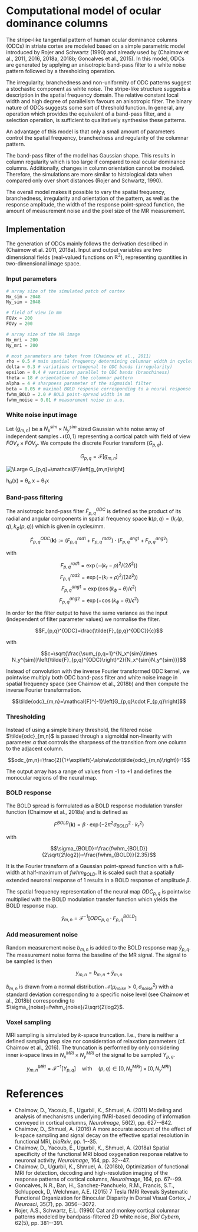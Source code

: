 # Computational model of ocular dominance columns
The stripe-like tangential pattern of human ocular dominance columns (ODCs) in striate cortex are modeled based on a simple parametric model introduced by Rojer and Schwartz (1990) and already used by (Chaimow et al., 2011, 2016, 2018a, 2018b; Goncalves et al., 2015). In this model, ODCs are generated by applying an anisotropic band-pass filter to a white noise pattern followed by a thresholding operation.

The irregularity, branchedness and non-uniformity of ODC patterns suggest a stochastic component as white noise. The stripe-like structure suggests a description in the spatial frequency domain. The relative constant local width and high degree of parallelism favours an anisotropic filter. The binary nature of ODCs suggests some sort of threshold function. In general, any operation which provides the equivalent of a band-pass filter, and a selection operation, is sufficient to qualitatively synthesise these patterns.

An advantage of this model is that only a small amount of parameters control the spatial frequency, branchedness and regularity of the columnar pattern.

The band-pass filter of the model has Gaussian shape. This results in column regularity which is too large if compared to real ocular dominance columns. Additionally, changes in column orientation cannot be modeled. Therefore, the simulations are more similar to histological data when compared only over short distances (Rojer and Schwartz, 1990).

The overall model makes it possible to vary the spatial frequency, branchedness, irregularity and orientation of the pattern, as well as the response amplitude, the width of the response point-spread function, the amount of measurement noise and the pixel size of the MR measurement.

## Implementation
The generation of ODCs mainly follows the derivation described in (Chaimow et al. 2011, 2018a). Input and output variables are two dimensional fields (real-valued functions on $\mathbb{R}^2$), representing quantities in two-dimensional image space.

### Input parameters
~~~python
# array size of the simulated patch of cortex
Nx_sim = 2048
Ny_sim = 2048

# field of view in mm
FOVx = 200
FOVy = 200

# array size of the MR image
Nx_mri = 200
Ny_mri = 200

# most parameters are taken from (Chaimow et al., 2011)
rho = 0.5 # main spatial frequency determining columnar width in cycles/mm
delta = 0.3 # variations orthogonal to ODC bands (irregularity)
epsilon = 0.4 # variations parallel to ODC bands (branchiness)
theta = 18 # orientation of the columnar pattern
alpha = 4 # sharpness parameter of the sigmoidal filter
beta = 0.05 # maximal BOLD response corresponding to a neural response of 1
fwhm_BOLD = 2.0 # BOLD point-spread width in mm
fwhm_noise = 0.01 # measurement noise in a.u.
~~~

### White noise input image
Let $(g_{m,n}$) be a $N_x^{sim}\times N_y^{sim}$ sized Gaussian white noise array of independent samples $\mathcal{N}(0,1)$ representing a cortical patch with field of view $FOV_x\times FOV_y$. We compute the discrete Fourier transform $(G_{p,q})$.

$$G_{p,q}=\mathcal{F}\left[g_{m,n}\right]$$

<img src="https://latex.codecogs.com/svg.latex?\Large&space;G_{p,q}=\mathcal{F}\left[g_{m,n}\right]" title="\Large G_{p,q}=\mathcal{F}\left[g_{m,n}\right]" />

h<sub>&theta;</sub>(x) = &theta;<sub>o</sub> x + &theta;<sub>1</sub>x

### Band-pass filtering
The anisotropic band-pass filter $\tilde{F}_{p,q}^{ODC}$ is defined as the product of its radial and angular components in spatial frequency space $\boldsymbol k(p,q) = (k_r(p,q),k_{\phi}(p,q))$ which is given in cycles/mm.

$$\tilde{F}_{p,q}^{ODC}(\boldsymbol k):=(F_{p,q}^{rad1} + F_{p,q}^{rad2}) \cdot (F_{p,q}^{ang1} + F_{p,q}^{ang2})$$

with

$$F_{p,q}^{rad1} = \exp\left( -(k_r-\rho)^2 / (2\delta^2) \right)$$
$$F_{p,q}^{rad2} = \exp\left( -(k_r+\rho)^2 / (2\delta^2) \right)$$
$$F_{p,q}^{ang1} = \exp\left( \cos(k_{\phi}-\theta) / \epsilon^2 \right)$$
$$F_{p,q}^{ang2} = \exp\left( -\cos(k_{\phi}-\theta) / \epsilon^2 \right)$$

In order for the filter output to have the same variance as the input (independent of filter parameter values) we normalise the filter.

$$F_{p,q}^{ODC}=\frac{\tilde{F}_{p,q}^{ODC}}{c}$$

with

$$c=\sqrt{\frac{\sum_{p,q=1}^{N_x^{sim}\times N_y^{sim}}\left(\tilde{F}_{p,q}^{ODC}\right)^2}{N_x^{sim}N_y^{sim}}}$$

Instead of convolution with the inverse Fourier transformed ODC kernel, we pointwise multiply both ODC band-pass filter and white noise image in spatial frequency space (see Chaimow et al., 2018b) and then compute the inverse Fourier transformation.

$$\tilde{odc}_{m,n}=\mathcal{F}^{-1}\left[G_{p,q}\cdot F_{p,q}\right]$$

### Thresholding
Instead of using a simple binary threshold, the filtered noise $\tilde{odc}_{m,n}$ is passed through a sigmoidal non-linearity with parameter $\alpha$ that controls the sharpness of the transition from one column to the adjacent column.

$$odc_{m,n}=\frac{2}{1+\exp\left(-\alpha\cdot\tilde{odc}_{m,n}\right)}-1$$

The output array has a range of values from -1 to +1 and defines the monocular regions of the neural map.

### BOLD response
The BOLD spread is formulated as a BOLD response modulation transfer function (Chaimow et al., 2018a) and is defined as

$$F^{BOLD}(\boldsymbol k)=\beta\cdot\exp\left(-2\pi^2\sigma_{BOLD}^2\cdot k_r^2\right)$$

with

$$\sigma_{BOLD}=\frac{fwhm_{BOLD}}{2\sqrt{2\log2}}=\frac{fwhm_{BOLD}}{2.35}$$

It is the Fourier transform of a Gaussian point-spread function with a full-width at half-maximum of $fwhm_{BOLD}$. It is scaled such that a spatially extended neuronal response of 1 results in a BOLD response of amplitude $\beta$.

The spatial frequency representation of the neural map $ODC_{p,q}$ is pointwise multiplied with the BOLD modulation transfer function which yields the BOLD response map.

$$\tilde{y}_{m,n}=\mathcal F^{-1}\left[ODC_{p,q}\cdot F_{p,q}^{BOLD}\right]$$

### Add measurement noise
Random measurement noise $b_{m,n}$ is added to the BOLD response map $\tilde{y}_{p,q}$. The measurement noise forms the baseline of the MR signal. The signal to be sampled is then

$$y_{m,n}=b_{m,n}+\tilde{y}_{m,n}$$

$b_{m,n}$ is drawn from a normal distribution $\mathcal N(\mu_{noise}>0,\sigma_{noise}^2)$ with a standard deviation corresponding to a specific noise level (see Chaimow et al., 2018b) corresponding to $\sigma_{noise}=fwhm_{noise}/2\sqrt{2\log2}$.

### Voxel sampling
MRI sampling is simulated by $k$-space truncation. I.e., there is neither a defined sampling step size nor consideration of relaxation parameters (cf. Chaimow et al., 2016). The truncation is performed by only considering inner $k$-space lines in $N_x^{MRI}\times N_y^{MRI}$ of the signal to be sampled $Y_{p,q}$.

$$y_{m,n}^{MRI}=\mathcal{F}^{-1}\left[Y_{p,q}\right]\quad\text{with}\quad (p,q)\in[0,N_x^{MRI}]\times[0,N_y^{MRI}]$$

# References
- Chaimow, D., Yacoub, E., Ugurbil, K., Shmuel, A. (2011) Modeling and analysis of mechanisms underlying fMRI-based decoding of information conveyed in cortical columns, *NeuroImage*, 56(2), pp. 627--642.
- Chaimow, D., Shmuel, A. (2016) A more accurate account of the effect of k-space sampling and signal decay on the effective spatial resolution in functional MRI, *bioRxiv*, pp. 1--35.
- Chaimow, D., Yacoub, E., Ugurbil, K., Shmuel, A. (2018a) Spatial specificity of the functional MRI blood oxygenation response relative to neuronal activity, *NeuroImage*, 164, pp. 32--47.
- Chaimow, D., Ugurbil, K., Shmuel, A. (2018b), Optimization of functional MRI for detection, decoding and high-resolution imaging of the response patterns of cortical columns, *NeuroImage*, 164, pp. 67--99.
- Goncalves, N.R., Ban, H., Sanchez-Panchuelo, R.M., Francis, S.T., Schluppeck, D, Welchman, A.E. (2015) 7 Tesla fMRI Reveals Systematic Functional Organization for Binocular Disparity in Dorsal Visual Cortex, *J Neurosci*, 35(7), pp. 3056--3072.
- Rojer, A.S., Schwartz, E.L. (1990) Cat and monkey cortical columnar patterns modeled by bandpass-filtered 2D white noise, *Biol Cybern*, 62(5), pp. 381--391.
